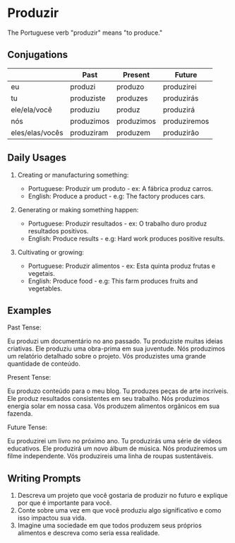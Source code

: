 # Produzir

The Portuguese verb "produzir" means "to produce."

## Conjugations

|                 | Past       | Present    | Future       |
| --------------- | ---------- | ---------- | ------------ |
| eu              | produzi    | produzo    | produzirei   |
| tu              | produziste | produzes   | produzirás   |
| ele/ela/você    | produziu   | produz     | produzirá    |
| nós             | produzimos | produzimos | produziremos |
| eles/elas/vocês | produziram | produzem   | produzirão   |

## Daily Usages

1. Creating or manufacturing something:

   - Portuguese: Produzir um produto - ex: A fábrica produz carros.
   - English: Produce a product - e.g: The factory produces cars.

2. Generating or making something happen:

   - Portuguese: Produzir resultados - ex: O trabalho duro produz resultados positivos.
   - English: Produce results - e.g: Hard work produces positive results.

3. Cultivating or growing:

   - Portuguese: Produzir alimentos - ex: Esta quinta produz frutas e vegetais.
   - English: Produce food - e.g: This farm produces fruits and vegetables.

## Examples

Past Tense:

Eu produzi um documentário no ano passado.
Tu produziste muitas ideias criativas.
Ele produziu uma obra-prima em sua juventude.
Nós produzimos um relatório detalhado sobre o projeto.
Vós produzistes uma grande quantidade de conteúdo.

Present Tense:

Eu produzo conteúdo para o meu blog.
Tu produzes peças de arte incríveis.
Ele produz resultados consistentes em seu trabalho.
Nós produzimos energia solar em nossa casa.
Vós produzem alimentos orgânicos em sua fazenda.

Future Tense:

Eu produzirei um livro no próximo ano.
Tu produzirás uma série de vídeos educativos.
Ele produzirá um novo álbum de música.
Nós produziremos um filme independente.
Vós produzireis uma linha de roupas sustentáveis.

## Writing Prompts

1. Descreva um projeto que você gostaria de produzir no futuro e explique por que é importante para você.
2. Conte sobre uma vez em que você produziu algo significativo e como isso impactou sua vida.
3. Imagine uma sociedade em que todos produzem seus próprios alimentos e descreva como seria essa realidade.
